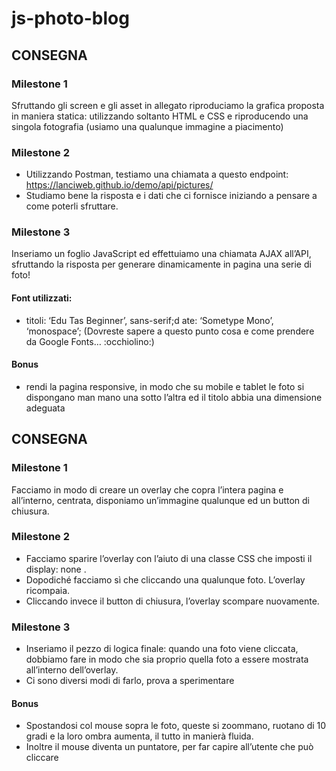 # js-photo-blog

## CONSEGNA

 ### Milestone 1
Sfruttando gli screen e gli asset in allegato riproduciamo la grafica proposta in maniera statica: utilizzando soltanto HTML e CSS e riproducendo una singola fotografia (usiamo una qualunque immagine a piacimento)
 ### Milestone 2
- Utilizzando Postman, testiamo una chiamata a questo endpoint:
https://lanciweb.github.io/demo/api/pictures/
 - Studiamo bene la risposta e i dati che ci fornisce iniziando a pensare a come poterli sfruttare.
 ### Milestone 3
Inseriamo un foglio JavaScript ed effettuiamo una chiamata AJAX all’API, sfruttando la risposta per generare dinamicamente in pagina una serie di foto!

 #### Font utilizzati:
- titoli: ‘Edu Tas Beginner’, sans-serif;d ate: ‘Sometype Mono’, ‘monospace’; (Dovreste sapere a questo punto cosa e come prendere da Google Fonts… :occhiolino:)

 #### Bonus
- rendi la pagina responsive, in modo che su mobile e tablet le foto si dispongano man mano una sotto l’altra ed il titolo abbia una dimensione adeguata

## CONSEGNA
 ### Milestone 1
Facciamo in modo di creare un overlay che copra l’intera pagina e all’interno, centrata, disponiamo un’immagine qualunque ed un button di chiusura.
 ### Milestone 2
- Facciamo sparire l’overlay con l’aiuto di una classe CSS che imposti il display: none .
- Dopodiché facciamo sì che cliccando una qualunque foto. L’overlay ricompaia.
- Cliccando invece il button di chiusura, l’overlay scompare nuovamente.
 ### Milestone 3
- Inseriamo il pezzo di logica finale: quando una foto viene cliccata, dobbiamo fare in modo che sia proprio quella foto a essere mostrata all’interno dell’overlay.
- Ci sono diversi modi di farlo, prova a sperimentare

 #### Bonus
- Spostandosi col mouse sopra le foto, queste si zoommano, ruotano di 10 gradi e la loro ombra aumenta, il tutto in manierà fluida.
- Inoltre il mouse diventa un puntatore, per far capire all’utente che può cliccare